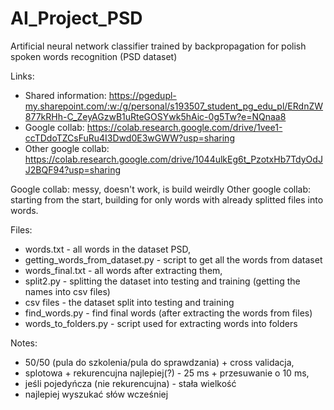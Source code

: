# AI_Project_PSD
Artificial neural network classifier trained by backpropagation for polish spoken words recognition (PSD dataset) 

Links:
- Shared information: https://pgedupl-my.sharepoint.com/:w:/g/personal/s193507_student_pg_edu_pl/ERdnZW877kRHh-C_ZeyAGzwB1uRteGOSYwk5hAic-0g5Tw?e=NQnaa8
- Google collab: https://colab.research.google.com/drive/1vee1-ccTDdoTZCsFuRu4I3Dwd0E3wGWW?usp=sharing
- Other google collab: https://colab.research.google.com/drive/1044ulkEg6t_PzotxHb7TdyOdJJ2BQF94?usp=sharing

Google collab: messy, doesn't work, is build weirdly
Other google collab: starting from the start, building for only words with already splitted files into words.

Files:
- words.txt - all words in the dataset PSD,
- getting_words_from_dataset.py - script to get all the words from dataset
- words_final.txt - all words after extracting them,
- split2.py - splitting the dataset into testing and training (getting the names into csv files)
- csv files - the dataset split into testing and training
- find_words.py - find final words (after extracting the words from files)
- words_to_folders.py - script used for extracting words into folders

Notes:
- 50/50 (pula do szkolenia/pula do sprawdzania) + cross validacja,
- splotowa + rekurencujna najlepiej(?) - 25 ms + przesuwanie o 10 ms,
- jeśli pojedyńcza (nie rekurencujna) - stała wielkość
- najlepiej wyszukać słów wcześniej
